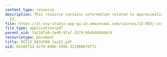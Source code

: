 ```yaml
---
content_type: resource
description: This resource contains information related to approximation algorithms
  II.
file: https://ol-ocw-studio-app-qa.s3.amazonaws.com/courses/15-083j-integer-programming-and-combinatorial-optimization-fall-2009/6b105f245cf0048b2d943219006f0f72_MIT15_083JF09_lec22.pdf
file_type: application/pdf
parent_uid: fa219fa9-2e40-9fa7-2579-86db986b0dc9
resourcetype: Document
title: MIT15_083JF09_lec22.pdf
uid: 6b105f24-5cf0-048b-2d94-3219006f0f72
---
```

